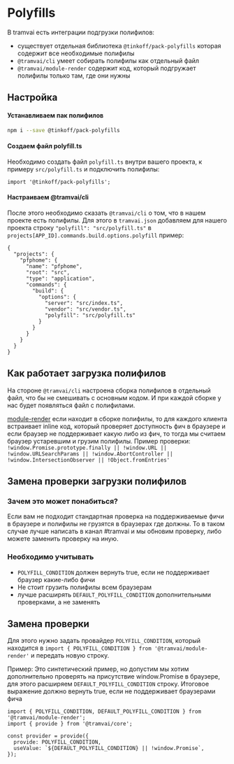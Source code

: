 # Polyfills

В tramvai есть интеграции подгрузки полифилов:

- существует отдельная библиотека `@tinkoff/pack-polyfills` которая содержит все необходимые полифилы
- `@tramvai/cli` умеет собирать полифилы как отдельный файл
- `@tramvai/module-render` содержит код, который подгружает полифилы только там, где они нужны

## Настройка

#### Устанавливаем пак полифилов

```bash
npm i --save @tinkoff/pack-polyfills
```

#### Создаем файл polyfill.ts

Необходимо создать файл `polyfill.ts` внутри вашего проекта, к примеру `src/polyfill.ts` и подключить полифилы:

```tsx
import '@tinkoff/pack-polyfills';
```

#### Настраиваем @tramvai/cli

После этого необходимо сказать `@tramvai/cli` о том, что в нашем проекте есть полифилы. Для этого в `tramvai.json` добавляем для нашего проекта строку `"polyfill": "src/polyfill.ts"` в `projects[APP_ID].commands.build.options.polyfill` пример:

```
{
  "projects": {
    "pfphome": {
      "name": "pfphome",
      "root": "src",
      "type": "application",
      "commands": {
        "build": {
          "options": {
            "server": "src/index.ts",
            "vendor": "src/vendor.ts",
            "polyfill": "src/polyfill.ts"
          }
        }
      }
    }
  }
}

```

## Как работает загрузка полифилов

На стороне `@tramvai/cli` настроена сборка полифилов в отдельный файл, что бы не смешивать с основным кодом. И при каждой сборке у нас будет появляться файл с полифилами.

[module-render](references/modules/render.md) если находит в сборке полифилы, то для каждого клиента встраивает inline код, который проверяет доступность фич в браузере и если браузер не поддерживает какую либо из фич, то тогда мы считаем браузер устаревшим и грузим полифилы. Пример проверки: `!window.Promise.prototype.finally || !window.URL || !window.URLSearchParams || !window.AbortController || !window.IntersectionObserver || !Object.fromEntries'`

## Замена проверки загрузки полифилов

### Зачем это может понабиться?

Если вам не подходит стандартная проверка на поддерживаемые фичи в браузере и полифилы не грузятся в браузерах где должны. То в таком случае лучше написать в канал #tramvai и мы обновим проверку, либо можете заменить проверку на иную.

### Необходимо учитывать

- `POLYFILL_CONDITION` должен вернуть true, если не поддерживает браузер какие-либо фичи
- Не стоит грузить полифилы всем браузерам
- лучше расширять `DEFAULT_POLYFILL_CONDITION` дополнительными проверками, а не заменять

## Замена проверки

Для этого нужно задать провайдер `POLYFILL_CONDITION`, который находится в `import { POLYFILL_CONDITION } from '@tramvai/module-render'` и передать новую строку.

Пример: Это синтетический пример, но допустим мы хотим дополнительно проверять на присутствие window.Promise в браузере, для этого расширяем `DEFAULT_POLYFILL_CONDITION` строку. Итоговое выражение должно вернуть true, если не поддерживает браузерами фича

```tsx
import { POLYFILL_CONDITION, DEFAULT_POLYFILL_CONDITION } from '@tramvai/module-render';
import { provide } from '@tramvai/core';

const provider = provide({
  provide: POLYFILL_CONDITION,
  useValue: `${DEFAULT_POLYFILL_CONDITION} || !window.Promise`,
});
```
